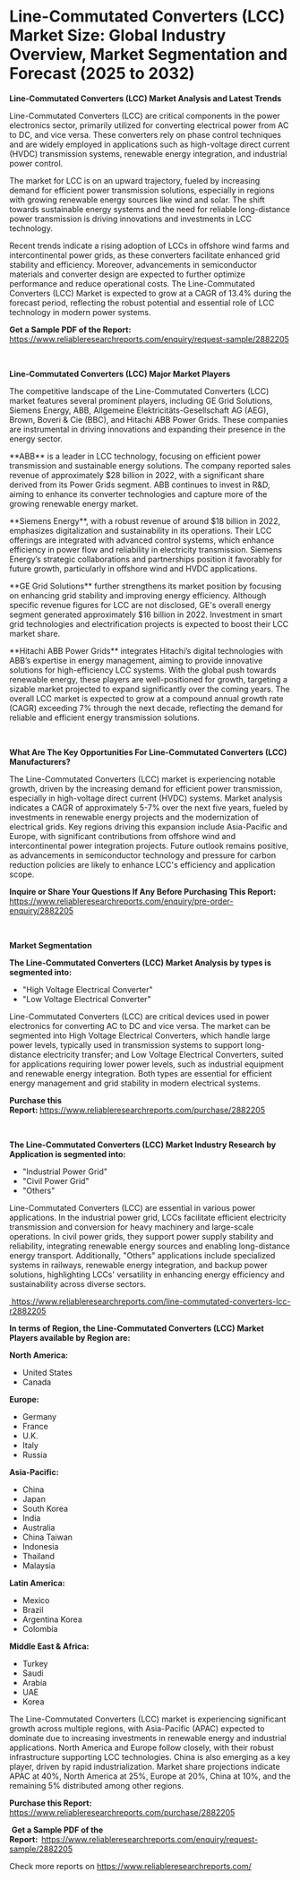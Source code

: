 <p><h1>Line-Commutated Converters (LCC) Market Size: Global Industry Overview, Market Segmentation and Forecast (2025 to 2032)</h1></p><p><strong>Line-Commutated Converters (LCC) Market Analysis and Latest Trends</strong></p>
<p><p>Line-Commutated Converters (LCC) are critical components in the power electronics sector, primarily utilized for converting electrical power from AC to DC, and vice versa. These converters rely on phase control techniques and are widely employed in applications such as high-voltage direct current (HVDC) transmission systems, renewable energy integration, and industrial power control. </p><p>The market for LCC is on an upward trajectory, fueled by increasing demand for efficient power transmission solutions, especially in regions with growing renewable energy sources like wind and solar. The shift towards sustainable energy systems and the need for reliable long-distance power transmission is driving innovations and investments in LCC technology. </p><p>Recent trends indicate a rising adoption of LCCs in offshore wind farms and intercontinental power grids, as these converters facilitate enhanced grid stability and efficiency. Moreover, advancements in semiconductor materials and converter design are expected to further optimize performance and reduce operational costs. The Line-Commutated Converters (LCC) Market is expected to grow at a CAGR of 13.4% during the forecast period, reflecting the robust potential and essential role of LCC technology in modern power systems.</p></p>
<p><strong>Get a Sample PDF of the Report:&nbsp;</strong> <a href="https://www.reliableresearchreports.com/enquiry/request-sample/2882205?utm_campaign=2253&utm_medium=2&utm_source=Github&utm_content=ia&utm_term=13032025&utm_id=line-commutated-converters-lcc">https://www.reliableresearchreports.com/enquiry/request-sample/2882205</a></p>
<p>&nbsp;</p>
<p><strong>Line-Commutated Converters (LCC) Major Market Players</strong></p>
<p><p>The competitive landscape of the Line-Commutated Converters (LCC) market features several prominent players, including GE Grid Solutions, Siemens Energy, ABB, Allgemeine Elektricitäts-Gesellschaft AG (AEG), Brown, Boveri & Cie (BBC), and Hitachi ABB Power Grids. These companies are instrumental in driving innovations and expanding their presence in the energy sector.</p><p>**ABB** is a leader in LCC technology, focusing on efficient power transmission and sustainable energy solutions. The company reported sales revenue of approximately $28 billion in 2022, with a significant share derived from its Power Grids segment. ABB continues to invest in R&D, aiming to enhance its converter technologies and capture more of the growing renewable energy market.</p><p>**Siemens Energy**, with a robust revenue of around $18 billion in 2022, emphasizes digitalization and sustainability in its operations. Their LCC offerings are integrated with advanced control systems, which enhance efficiency in power flow and reliability in electricity transmission. Siemens Energy’s strategic collaborations and partnerships position it favorably for future growth, particularly in offshore wind and HVDC applications.</p><p>**GE Grid Solutions** further strengthens its market position by focusing on enhancing grid stability and improving energy efficiency. Although specific revenue figures for LCC are not disclosed, GE's overall energy segment generated approximately $16 billion in 2022. Investment in smart grid technologies and electrification projects is expected to boost their LCC market share.</p><p>**Hitachi ABB Power Grids** integrates Hitachi’s digital technologies with ABB’s expertise in energy management, aiming to provide innovative solutions for high-efficiency LCC systems. With the global push towards renewable energy, these players are well-positioned for growth, targeting a sizable market projected to expand significantly over the coming years. The overall LCC market is expected to grow at a compound annual growth rate (CAGR) exceeding 7% through the next decade, reflecting the demand for reliable and efficient energy transmission solutions.</p></p>
<p>&nbsp;</p>
<p><strong>What Are The Key Opportunities For Line-Commutated Converters (LCC) Manufacturers?</strong></p>
<p><p>The Line-Commutated Converters (LCC) market is experiencing notable growth, driven by the increasing demand for efficient power transmission, especially in high-voltage direct current (HVDC) systems. Market analysis indicates a CAGR of approximately 5-7% over the next five years, fueled by investments in renewable energy projects and the modernization of electrical grids. Key regions driving this expansion include Asia-Pacific and Europe, with significant contributions from offshore wind and intercontinental power integration projects. Future outlook remains positive, as advancements in semiconductor technology and pressure for carbon reduction policies are likely to enhance LCC's efficiency and application scope.</p></p>
<p><strong>Inquire or Share Your Questions If Any Before Purchasing This Report:</strong> <a href="https://www.reliableresearchreports.com/enquiry/pre-order-enquiry/2882205?utm_campaign=2253&utm_medium=2&utm_source=Github&utm_content=ia&utm_term=13032025&utm_id=line-commutated-converters-lcc">https://www.reliableresearchreports.com/enquiry/pre-order-enquiry/2882205</a></p>
<p>&nbsp;</p>
<p><strong>Market Segmentation</strong></p>
<p><strong>The Line-Commutated Converters (LCC) Market Analysis by types is segmented into:</strong></p>
<p><ul><li>"High Voltage Electrical Converter"</li><li>"Low Voltage Electrical Converter"</li></ul></p>
<p><p>Line-Commutated Converters (LCC) are critical devices used in power electronics for converting AC to DC and vice versa. The market can be segmented into High Voltage Electrical Converters, which handle large power levels, typically used in transmission systems to support long-distance electricity transfer; and Low Voltage Electrical Converters, suited for applications requiring lower power levels, such as industrial equipment and renewable energy integration. Both types are essential for efficient energy management and grid stability in modern electrical systems.</p></p>
<p><strong>Purchase this Report:&nbsp;</strong><a href="https://www.reliableresearchreports.com/purchase/2882205?utm_campaign=2253&utm_medium=2&utm_source=Github&utm_content=ia&utm_term=13032025&utm_id=line-commutated-converters-lcc">https://www.reliableresearchreports.com/purchase/2882205</a></p>
<p>&nbsp;</p>
<p><strong>The Line-Commutated Converters (LCC) Market Industry Research by Application is segmented into:</strong></p>
<p><ul><li>"Industrial Power Grid"</li><li>"Civil Power Grid"</li><li>"Others"</li></ul></p>
<p><p>Line-Commutated Converters (LCC) are essential in various power applications. In the industrial power grid, LCCs facilitate efficient electricity transmission and conversion for heavy machinery and large-scale operations. In civil power grids, they support power supply stability and reliability, integrating renewable energy sources and enabling long-distance energy transport. Additionally, "Others" applications include specialized systems in railways, renewable energy integration, and backup power solutions, highlighting LCCs' versatility in enhancing energy efficiency and sustainability across diverse sectors.</p></p>
<p><a href="https://www.reliableresearchreports.com/line-commutated-converters-lcc-r2882205?utm_campaign=2253&utm_medium=2&utm_source=Github&utm_content=ia&utm_term=13032025&utm_id=line-commutated-converters-lcc">&nbsp;https://www.reliableresearchreports.com/line-commutated-converters-lcc-r2882205</a></p>
<p><strong>In terms of Region, the Line-Commutated Converters (LCC) Market Players available by Region are:</strong></p>
<p>
    <p> <strong> North America: </strong>
        <ul>
            <li>United States</li>
            <li>Canada</li>
        </ul>
        </p> 
    <p> <strong> Europe: </strong>
        <ul>
            <li>Germany</li>
            <li>France</li>
            <li>U.K.</li>
            <li>Italy</li>
            <li>Russia</li>
        </ul>
        </p> 
    <p> <strong> Asia-Pacific: </strong>
        <ul>
            <li>China</li>
            <li>Japan</li>
            <li>South Korea</li>
            <li>India</li>
            <li>Australia</li>
            <li>China Taiwan</li>
            <li>Indonesia</li>
            <li>Thailand</li>
            <li>Malaysia</li>
        </ul>
        </p> 
    <p> <strong> Latin America: </strong>
        <ul>
            <li>Mexico</li>
            <li>Brazil</li>
            <li>Argentina Korea</li>
            <li>Colombia</li>
        </ul>
        </p> 
    <p> <strong> Middle East & Africa: </strong>
        <ul>
            <li>Turkey</li>
            <li>Saudi</li>
            <li>Arabia</li>
            <li>UAE</li>
            <li>Korea</li>
        </ul>
    </p>
    </p>
<p><p>The Line-Commutated Converters (LCC) market is experiencing significant growth across multiple regions, with Asia-Pacific (APAC) expected to dominate due to increasing investments in renewable energy and industrial applications. North America and Europe follow closely, with their robust infrastructure supporting LCC technologies. China is also emerging as a key player, driven by rapid industrialization. Market share projections indicate APAC at 40%, North America at 25%, Europe at 20%, China at 10%, and the remaining 5% distributed among other regions.</p></p>
<p><strong>Purchase this Report: </strong><a href="https://www.reliableresearchreports.com/purchase/2882205?utm_campaign=2253&utm_medium=2&utm_source=Github&utm_content=ia&utm_term=13032025&utm_id=line-commutated-converters-lcc">https://www.reliableresearchreports.com/purchase/2882205</a></p>
<p>&nbsp;<strong>Get a Sample PDF of the Report:&nbsp;&nbsp;</strong><a href="https://www.reliableresearchreports.com/enquiry/request-sample/2882205?utm_campaign=2253&utm_medium=2&utm_source=Github&utm_content=ia&utm_term=13032025&utm_id=line-commutated-converters-lcc">https://www.reliableresearchreports.com/enquiry/request-sample/2882205</a></p>
<p><strong></strong></p>
<p>Check more reports on <a href="https://www.reliableresearchreports.com/?utm_campaign=2253&utm_medium=2&utm_source=Github&utm_content=ia&utm_term=13032025&utm_id=line-commutated-converters-lcc">https://www.reliableresearchreports.com/</a></p>